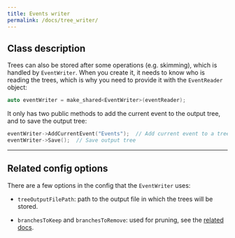```yaml
---
title: Events writer
permalink: /docs/tree_writer/
---
```


## Class description

Trees can also be stored after some operations (e.g. skimming), which is handled by `EventWriter`. When you create it, it needs to know who is reading the trees, which is why you need to provide it with the `EventReader` object:

```cpp
auto eventWriter = make_shared<EventWriter>(eventReader);
```

It only has two public methods to add the current event to the output tree, and to save the output tree:

```cpp
eventWriter->AddCurrentEvent("Events");  // Add current event to a tree called "Events"
eventWriter->Save();  // Save output tree
```

---

## Related config options

There are a few options in the config that the `EventWriter` uses:

- `treeOutputFilePath`: path to the output file in which the trees will be stored.

- `branchesToKeep` and `branchesToRemove`: used for pruning, see the [related docs]({{site.baseurl}}/docs/pruning/).